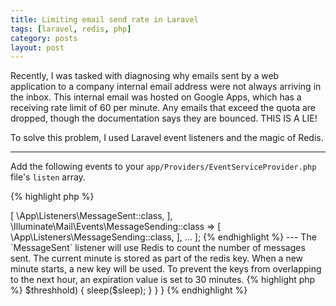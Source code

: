 ```yaml
---
title: Limiting email send rate in Laravel
tags: [laravel, redis, php]
category: posts
layout: post
---
```

Recently, I was tasked with diagnosing why emails sent by a web application to a company internal email address were not always arriving in the inbox.
This internal email was hosted on Google Apps, which has a receiving rate limit of 60 per minute.
Any emails that exceed the quota are dropped, though the documentation says they are bounced. 
THIS IS A LIE!

To solve this problem, I used Laravel event listeners and the magic of Redis.

---

Add the following events to your `app/Providers/EventServiceProvider.php` file's `listen` array.

{% highlight php %}
<?php
protected $listen = [

    ...

    \Illuminate\Mail\Events\MessageSent::class => [
        \App\Listeners\MessageSent::class,
    ],
    \Illuminate\Mail\Events\MessageSending::class => [
        \App\Listeners\MessageSending::class,
    ],

    ...

];
{% endhighlight %}

---

The `MessageSent` listener will use Redis to count the number of messages sent. 
The current minute is stored as part of the redis key.
When a new minute starts, a new key will be used.
To prevent the keys from overlapping to the next hour, an expiration value is set to 30 minutes.

{% highlight php %}
<?php

namespace App\Listeners;

use Illuminate\Queue\InteractsWithQueue;
use Illuminate\Contracts\Queue\ShouldQueue;

class MessageSent
{
    public function __construct()
    {
        //
    }

    public function handle($event)
    {
        $key = self::getCounterKey();

        // 30 minute cache time
        $ttl = 60 * 30;

        // Create new redis key every minute with count
        \Redis::incr($key);

        // Set expiration so these keys die after they are no longer needed
        \Redis::expire($key, $ttl);
    }

    public static function getCounterKey(): string
    {
        return "mailcounter:" . date('i');
    }
}

{% endhighlight %}

---

The `MessageSending` event runs _before_ an email gets sent and is where the rate limiting actually occurs.
This event can be tuned to fit your needs.

{% highlight php %}
<?php

namespace App\Listeners;

use Illuminate\Queue\InteractsWithQueue;
use Illuminate\Contracts\Queue\ShouldQueue;

class MessageSending
{

    public function __construct()
    {
        //
    }

    public function handle($event)
    {        
        // Threshhold number of messages before limiting occurs
        $threshhold = 45;
        
        // Number of seconds to sleep before sending.
        // Dev environments don't need to sleep (presumably)
        $sleep = \App::environment('production') ? 5 : 0;
        
        // Get the number of emails sent this minute
        $count = (int)\Redis::get(MessageSent::getCounterKey());

        // If more than 45 messages have been sent this minute, then we will sleep for 5 seconds.
        // This will prevent us from exceeding the 60 email/minute limit on our distribution lists.
        if ($count > $threshhold) {
            sleep($sleep);
        }
    }
}

{% endhighlight %}
